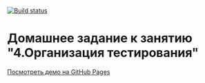 [![Build status]()](https://ci.appveyor.com/project/Niklles/ahj-testing-homework)

# Домашнее задание к занятию "4.Организация тестирования"

[Посмотреть демо на GitHub Pages](https://Niklles.github.io/ahj-testing-homework/)

